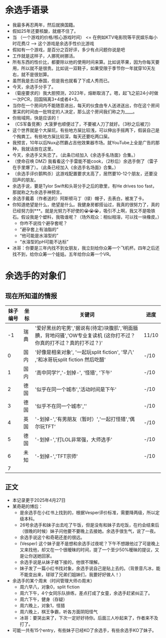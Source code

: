 # 余选手语录
* 我最多再忍两年，然后就换国籍。 <br />
* 假如25年还要核酸，就绷不住了。 <br />
* 当 （一个游戏的价格/核心游戏时间） <= 在例如KTV电影院等平民娱乐每小时花费/2 --> 这个游戏是余选手性价比游戏 <br />
* 假如有一个游戏，是百分之百好评，多少有点问题你说是吧 <br />
* 工作就是这样子，人挪死树挪活。 <br />
* 所有东西的性价比，都要除以他的使用时间来算。比如说苹果，因为你每天要用，所以就不是很贵。比如说一双鞋子，如果受限于季节你一年就穿10天左右，就不是很划算。 <br />
* 虽然我是去过泰国，但是我也就看了下成人秀而已。 <br />
* 今天，余选手分手了。 <br />
* （菊座要求的）我大胆预测，2023年，熔断取消了。嗯，起飞之前24小时做一次PCR，回国隔离3+4或者4+3。<br />
* 当你在一个房间内不能随意进出，每天的伙食由专人送进送出，你在这个房间里呆的时间由一批特定的人决定，那么这个房间我们称之为____。 <br />
* 你局域网，快是应该的！ <br />
* （CS军备竞赛）大菠萝也顺便过了，不要被人刀了就好。（3秒之后被刀） <br />
* 这个世界就是个大屎坑，有些地方屎比较浅，可以伸出手摇两下，假装自己是个掏粪工。有些地方屎比较深，每天还要吃两口屎。 <br />
* 我预言，10年以后Nux必然霸占吉他效果器市场。就YouTube上全是广告的那种，我就话放在这里。 <br />
* 今天，余选手又失恋了。（此条已经加入《余选手名场面》合集。） <br />
* （使命召唤 DMZ) 我看看这个手雷能不能cook，（2秒后）余选手倒了（雷子在手里爆了）。（此条已经加入《余选手名场面》合集。）<br />
* （余选手评价鹅鸭杀）这游戏配置要求太高了，居然要10-12个朋友，还要没回声的朋友。 <br />
* 余选手说，要是Tylor Swift和头哥分手之后的歌里，有He drives too fast，那就称之为余选手神预言。 <br />
* 余选手戴着（作者送的）阿斯顿马丁（绿）帽子，去表白，被发了卡。 <br />
* 你知道绝望是什么，绝望是什么。我健身房都搭讪过，我真的很努力了，真的已经努力到***。就是光努力不好使的😭😭😭，吸引不上啊，我又不是吸铁石。假设我是个塑料，我吸谁呢？（场外观众：相似相溶，可以找一块橡皮。）
  * 你咋不说找个避孕套呢？
  * ”避孕套上有油脂的“
  * “他可能是水溶型的”
  * “水溶型的pH可能不达标”
* 冰哥：你要是三年内找不到女朋友，我立刻给你众筹一个飞机杯。四年之后还找不到，给你众筹一个娃娃。五年给你众筹一个VR。

# 余选手的对象们
## 现在所知道的情报
| 妹子编号      | 坐标 | 关键词 | 进度 |
| ----------- | ----------- | ------ | ------ |
| -1 | 瑞典 | '爱好黑丝的宅男','据说有(待定)块腹肌','明面腼腆，背地闷骚','OW专业复读机 (这你打不过？你真的打不过？真的打不过？)'| 11/10 |
| 0 | 国内 | '好像是相亲对象', '一起玩split fiction', '早八' ,'和冰哥玩split fiction 然后吃醋' | -/10 |
| 1 | 国内 | '高中同学?','-划掉-', '怪猎', '下午' |  -/10 |
| 2 | 德国 | '似乎在同一个城市','活动时间是下午'| -/10 |
| 3 | 德国 | '似乎不在同一个城市',''| -/10 |
| 4 | 英国 | '-划掉-','有男朋友（暂时）','一起打怪猎',’偶尔玩TFT‘| -/10 |
| 5 | 德国 | '-划掉-','打LOL非常强，大师选手'| -/10 |
| 6 | 未知 | '-划掉-','TFT宗师'| -/10 |
| 7 |
## 正文
* 本记录更于2025年4月27日 <br />
* 某奇葩的博后：
  * 是余选手在小红书上找到的，根据Vesper评价标准，需要降两级，所以定级本科。
  * 26号余选手和妹子出去吃了午饭，但是没有和妹子去吃饭，在约会结束后（很晚的时候）妹子问他要不要晚上去接她。余选手很生气，说了一夜。
  * 余选手说这个和奇葩还差的很远。
  * (Vesper) 这个妹子是不是想和余选手过夜呢？下午不想跟他过了可是晚上又来找他，却又在一个很暧昧的时间，提了一个至少50%暧昧的提议，又是让你送她回家。
  * 余选手说是从妹子楼下接的，他很不理解。
  * 妹子发了一篇小红书找对象，余选手说自己是贴上去的。（背景音凡冰，能不能变出来，球球了兄弟们姐妹们，我要好好做人！）
* 余选手的某个周末（时间管理大师の周末）
  * 周六早八，对象0，split fiction
  * 周六下午，4个女同乐队排练，差点打成了女童，余选手赶紧纠正了。
  * 周六下午，健身（存疑）
  * 周六晚上，对象1，怪猎
  * 周六晚上，棋王争霸，听各方面阴阳怪气
  * 冰哥：要哭出来了，下次一定好好待你。后面三人吵起来了，作者来不及打了。
* 可能一共有15个entry，有些妹子已经KO了余选手，有些余选手KO了妹子。